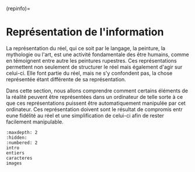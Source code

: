 (repinfo)=
# Représentation de l'information

La représentation du réel, qui ce soit par le langage, la peinture, la mythologie ou l'art, est une activité
fondamentale des être humains, comme en témoignent entre autre les peintures rupestres. Ces représentations
permettent non seulement de structurer le réel mais également d'agir sur celui-ci. Elle font partie du réel, mais
ne s'y confondent pas, la chose représentée étant différente de sa représentation. 


Dans cette section, nous allons comprendre comment certains éléments de la réalité peuvent être représentées dans
un ordinateur de telle sorte à ce que ces représentations puissent être automatiquement manipulée par cet ordinateur.
Ces représentation doivent sont le résultat de compromis entr eune fidélité au réel et une simplification de celui-ci
afin de rester facilement manipulable.


```{toctree}
:maxdepth: 2
:hidden:
:numbered: 2
intro
entiers
caracteres
images
```

